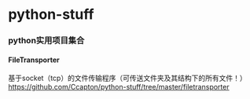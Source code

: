 # python-stuff
### python实用项目集合

#### FileTransporter 
基于socket（tcp）的文件传输程序（可传送文件夹及其结构下的所有文件！）
https://github.com/Ccapton/python-stuff/tree/master/filetransporter